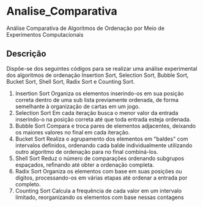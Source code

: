 # Analise_Comparativa
Análise Comparativa de Algoritmos de Ordenação por Meio de Experimentos Computacionais

## Descrição
Dispõe-se dos seguintes códigos para se realizar uma análise experimental dos algoritmos de ordenação Insertion Sort, Selection Sort, Bubble Sort, Bucket Sort, Shell Sort, Radix Sort e Counting Sort.
1. Insertion Sort
   Organiza os elementos inserindo-os em sua posição correta dentro de uma sub lista previamente ordenada, de forma semelhante à organização de cartas em um jogo.
2. Selection Sort
   Em cada iteração busca o menor valor da entrada inserindo-o na posição correta até que toda entrada esteja ordenada.
3. Bubble Sort
   Compara e troca pares de elementos adjacentes, deixando os maiores valores no final em cada iteração.
4. Bucket Sort
   Realiza o agrupamento dos elementos em "baldes" com intervalos definidos, ordenando cada balde individualmente utilizando outro algoritmo de ordenação para no final combiná-los.
5. Shell Sort
   Reduz o número de comparações ordenando subgrupos espaçados, refinando até obter a ordenação completa.
6. Radix Sort
   Organiza os elementos com base em suas posições ou dígitos, processando-os em várias etapas até ordenar a entrada por completo.
7. Counting Sort
   Calcula a frequência de cada valor em um intervalo limitado, reorganizando os elementos com base nessas contagens
